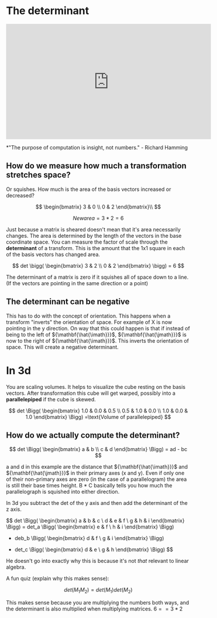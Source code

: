 # The determinant

<iframe width="560" height="315" src="https://www.youtube.com/embed/Ip3X9LOh2dk" frameborder="0" allow="accelerometer; autoplay; clipboard-write; encrypted-media; gyroscope; picture-in-picture" allowfullscreen></iframe>

*"The purpose of computation is insight, not numbers." - Richard Hamming

## How do we measure how much a transformation stretches space?

Or squishes. How much is the area of the basis vectors increased or decreased?

$$
\begin{bmatrix}
    3 & 0 \\
    0 & 2
\end{bmatrix}\\
$$

$$
New area = 3 * 2 = 6
$$

Just because a matrix is sheared doesn't mean that it's area necessarily changes. The area is determined by the length of the vectors in the base coordinate space. You can measure the factor of scale through the **determinant** of a transform. This is the amount that the 1x1 square in each of the basis vectors has changed area. 

$$
det
\bigg(
\begin{bmatrix}
    3 & 2 \\
    0 & 2
\end{bmatrix} 
\bigg)
= 6
$$

The determinant of a matrix is zero if it squishes all of space down to a line. (If the vectors are pointing in the same direction or a point)

## The determinant can be negative

This has to do with the concept of orientation. This happens when a transform "inverts" the orientation of space. For example of X is now pointing in the y direction. On way that this could happen is that if instead of being to the left of ${\mathbf{\hat{\imath}}}$, ${\mathbf{\hat{\jmath}}}$ is now to the right of ${\mathbf{\hat{\imath}}}$. This inverts the orientation of space. This will create a negative determinant. 

# In 3d
You are scaling volumes. It helps to visualize the cube resting on the basis vectors. After transformation this cube will get warped, possibly into a **parallelepiped** if the cube is skewed.

$$
det
\Bigg(
\begin{bmatrix}
    1.0 & 0.0 & 0.5 \\
    0.5 & 1.0 & 0.0 \\
    1.0 & 0.0 & 1.0
\end{bmatrix}
\Bigg)
=\text{Volume of parallelepiped} 
$$

## How do we actually compute the determinant?

$$
det
\Bigg(
\begin{bmatrix}
    a & b \\
    c & d
\end{bmatrix}
\Bigg)
= ad - bc
$$

a and d in this example are the distance that ${\mathbf{\hat{\imath}}}$ and ${\mathbf{\hat{\jmath}}}$ in their primary axes (x and y). Even if only one of their non-primary axes are zero (in the case of a parallelogram) the area is still their base times height. B * C basically tells you how much the parallelograph is squished into either direction. 

In 3d you subtract the det of the y axis and then add the determinant of the z axis.


$$
det
\Bigg(
\begin{bmatrix}
    a & b & c \\
    d & e & f \\
    g & h & i
\end{bmatrix}
\Bigg)
= det_a \Bigg(
\begin{bmatrix}
    e & f \\
    h & i
\end{bmatrix}
\Bigg)
- deb_b \Bigg(
\begin{bmatrix}
    d & f \\
    g & i
\end{bmatrix} \Bigg)
 + det_c \Bigg(
 \begin{bmatrix}
     d & e \\
     g & h
 \end{bmatrix}
 \Bigg)
$$

He doesn't go into exactly why this is because it's not *that* relevant to linear algebra. 

A fun quiz (explain why this makes sense):

$$
det(M_1 M_2) = det(M_1)det(M_2)
$$

This makes sense because you are multiplying the numbers both ways, and the determinant is also multiplied when multiplying matrices.  $6 == 3 * 2$


